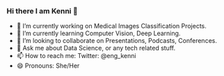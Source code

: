 ### Hi there I am Kenni 👋

- 🔭 I’m currently working on Medical Images Classification Projects.
- 🌱 I’m currently learning Computer Vision, Deep Learning.
- 👯 I’m looking to collaborate on Presentations, Podcasts, Conferences. 
- 💬 Ask me about Data Science, or any tech related stuff.
- 📫 How to reach me: Twitter: @eng_kenni
- 😄 Pronouns: She/Her
